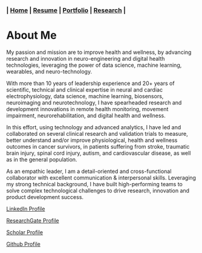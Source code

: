 ### **| [Home](./README.md)  |  [Resume](./resume.md)     |  [Portfolio](./portfolio.md)  |  [Research](./research.md)  |** 

# About Me

My passion and mission are to improve health and wellness, by advancing research and innovation in neuro-engineering and digital health technologies, leveraging the power of data science, machine learning, wearables, and neuro-technology.

With more than 10 years of leadership experience and 20+ years of scientific, technical and clinical expertise in neural and cardiac electrophysiology, data science, machine learning, biosensors, neuroimaging and neurotechnology, I have spearheaded research and development innovations in remote health monitoring, movement impairment, neurorehabilitation, and digital health and wellness. 
 
In this effort, using technology and advanced analytics, I have led and collaborated on several clinical research and validation trials to measure, better understand and/or improve physiological, health and wellness outcomes in cancer survivors, in patients suffering from stroke, traumatic brain injury, spinal cord injury, autism, and cardiovascular disease, as well as in the general population. 

As an empathic leader, I am a detail-oriented and cross-functional collaborator with excellent communication & interpersonal skills. Leveraging my strong technical background, I have built high-performing teams to solve complex technological challenges to drive research, innovation and product development success. 

[LinkedIn Profile](https://www.linkedin.com/in/didier-allexandre-269b9b12/)

[ResearchGate Profile](https://www.researchgate.net/profile/Didier-Allexandre)

[Scholar Profile](https://scholar.google.com/citations?hl=en&user=lHPH2fgAAAAJ)

[Github Profile](https://github.com/DidierAll)



